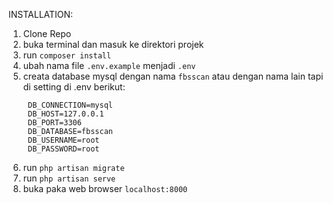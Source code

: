 INSTALLATION:

1. Clone Repo
2. buka terminal dan masuk ke direktori projek
3. run ```composer install```
4. ubah nama file ```.env.example``` menjadi ```.env```
5. creata database mysql dengan nama ```fbsscan``` atau dengan nama lain tapi di setting di .env berikut:
   ```
    DB_CONNECTION=mysql
    DB_HOST=127.0.0.1
    DB_PORT=3306
    DB_DATABASE=fbsscan
    DB_USERNAME=root
    DB_PASSWORD=root
   ```
6. run ```php artisan migrate```
7. run ```php artisan serve```
8. buka paka web browser ```localhost:8000```
